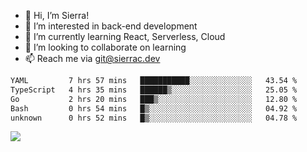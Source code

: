 - 👋 Hi, I’m Sierra!
- 👀 I’m interested in back-end development
- 🌱 I’m currently learning React, Serverless, Cloud
- 💞️ I’m looking to collaborate on learning
- 📫 Reach me via git@sierrac.dev

<!--START_SECTION:waka-->

```txt
YAML         7 hrs 57 mins   ███████████░░░░░░░░░░░░░░   43.54 %
TypeScript   4 hrs 35 mins   ██████▒░░░░░░░░░░░░░░░░░░   25.05 %
Go           2 hrs 20 mins   ███▒░░░░░░░░░░░░░░░░░░░░░   12.80 %
Bash         0 hrs 54 mins   █▒░░░░░░░░░░░░░░░░░░░░░░░   04.92 %
unknown      0 hrs 52 mins   █▒░░░░░░░░░░░░░░░░░░░░░░░   04.78 %
```

<!--END_SECTION:waka-->


![](https://hit.yhype.me/github/profile?user_id=7351311)
